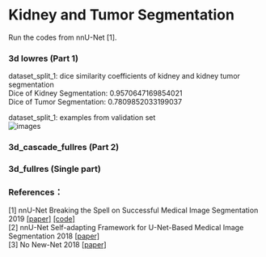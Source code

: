 # Kidney and Tumor Segmentation
Run the codes from nnU-Net [1].

### 3d lowres (Part 1)
dataset_split_1: dice similarity coefficients of kidney and kidney tumor segmentation <br />
Dice of Kidney Segmentation: 0.9570647169854021 <br />
Dice of Tumor Segmentation: 0.7809852033199037 <br />

dataset_split_1: examples from validation set <br />
![images](https://github.com/shawnyuen/KidneyTumorSeg/blob/master/3d_lowres/dataset_split_1_examples.png) <br />

### 3d_cascade_fullres (Part 2)

### 3d_fullres (Single part)

### References：
[1] nnU-Net Breaking the Spell on Successful Medical Image Segmentation 2019 [[paper]](https://arxiv.org/abs/1904.08128) [[code]](https://github.com/MIC-DKFZ/nnunet) <br />
[2] nnU-Net Self-adapting Framework for U-Net-Based Medical Image Segmentation 2018 [[paper]](https://arxiv.org/abs/1809.10486
) <br />
[3] No New-Net 2018 [[paper]](https://arxiv.org/abs/1809.10483) <br />
